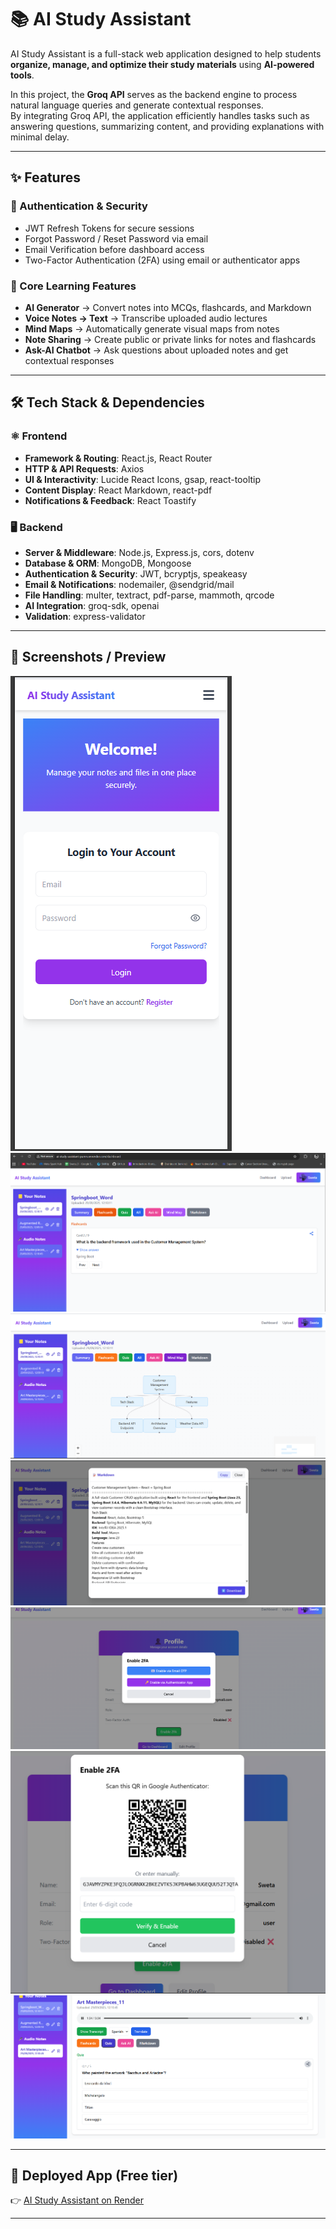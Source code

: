 # 📚 AI Study Assistant

AI Study Assistant is a full-stack web application designed to help students **organize, manage, and optimize their study materials** using **AI-powered tools**.  

In this project, the **Groq API** serves as the backend engine to process natural language queries and generate contextual responses.  
By integrating Groq API, the application efficiently handles tasks such as answering questions, summarizing content, and providing explanations with minimal delay.  

---

## ✨ Features

### 🔐 Authentication & Security
- JWT Refresh Tokens for secure sessions  
- Forgot Password / Reset Password via email  
- Email Verification before dashboard access  
- Two-Factor Authentication (2FA) using email or authenticator apps  

### 📖 Core Learning Features
- **AI Generator** → Convert notes into MCQs, flashcards, and Markdown  
- **Voice Notes → Text** → Transcribe uploaded audio lectures  
- **Mind Maps** → Automatically generate visual maps from notes  
- **Note Sharing** → Create public or private links for notes and flashcards  
- **Ask-AI Chatbot** → Ask questions about uploaded notes and get contextual responses  

---

## 🛠 Tech Stack & Dependencies

### ⚛️ Frontend
- **Framework & Routing**: React.js, React Router  
- **HTTP & API Requests**: Axios  
- **UI & Interactivity**: Lucide React Icons, gsap, react-tooltip  
- **Content Display**: React Markdown, react-pdf  
- **Notifications & Feedback**: React Toastify  

### 🖥 Backend
- **Server & Middleware**: Node.js, Express.js, cors, dotenv  
- **Database & ORM**: MongoDB, Mongoose  
- **Authentication & Security**: JWT, bcryptjs, speakeasy  
- **Email & Notifications**: nodemailer, @sendgrid/mail  
- **File Handling**: multer, textract, pdf-parse, mammoth, qrcode  
- **AI Integration**: groq-sdk, openai  
- **Validation**: express-validator  

---

## 📸 Screenshots / Preview


![Image 1](./image1.png)  
![Image 2](./image2.png)  
![Image 3](./image3.png)  
![Image 4](./image4.png)  
![Image 5](./image5.png)  
![Image 6](./image6.png)  
![Image 7](./image7.png)  

---

## 🔗 Deployed App (Free tier)
👉 [AI Study Assistant on Render](https://ai-study-assistant-pumn.onrender.com)

---
